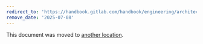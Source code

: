 ```yaml
---
redirect_to: 'https://handbook.gitlab.com/handbook/engineering/architecture/design-documents/ci_data_decay/retention_policies/'
remove_date: '2025-07-08'
---
```


This document was moved to [another location](https://handbook.gitlab.com/handbook/engineering/architecture/design-documents/ci_data_decay/retention_policies/).

<!-- This redirect file can be deleted after <2025-07-08>. -->
<!-- Redirects that point to other docs in the same project expire in three months. -->
<!-- Redirects that point to docs in a different project or site (for example, link is not relative and starts with `https:`) expire in one year. -->
<!-- Before deletion, see: https://docs.gitlab.com/ee/development/documentation/redirects.html -->
